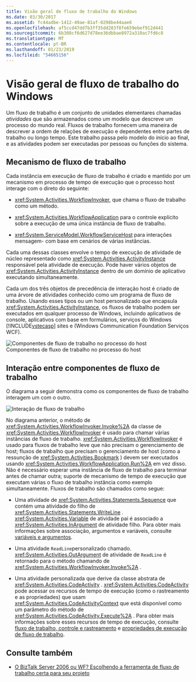 ```yaml
---
title: Visão geral de fluxo de trabalho do Windows
ms.date: 03/30/2017
ms.assetid: fc44adbe-1412-49ae-81af-0298be44aae6
ms.openlocfilehash: af5ccd47dd7b3ff35dd283f8fe659ebef912d441
ms.sourcegitcommit: 6b308cf6d627d78ee36dbbae8972a310ac7fd6c8
ms.translationtype: MT
ms.contentlocale: pt-BR
ms.lasthandoff: 01/23/2019
ms.locfileid: "54665156"
---
```

# <a name="windows-workflow-overview"></a>Visão geral de fluxo de trabalho do Windows
Um fluxo de trabalho é um conjunto de unidades elementares chamadas *atividades* que são armazenados como um modelo que descreve um processo do mundo real. Fluxos de trabalho fornecem uma maneira de descrever a ordem de relações de execução e dependentes entre partes de trabalho ou longo tempo. Este trabalho passa pelo modelo do início ao final, e as atividades podem ser executadas por pessoas ou funções do sistema.  
  
## <a name="workflow-run-time-engine"></a>Mecanismo de fluxo de trabalho  
 Cada instância em execução de fluxo de trabalho é criado e mantido por um mecanismo em processo de tempo de execução que o processo host interage com o direto do seguinte:  
  
-   <xref:System.Activities.WorkflowInvoker>, que chama o fluxo de trabalho como um método.  
  
-   <xref:System.Activities.WorkflowApplication> para o controle explícito sobre a execução de uma única instância de fluxo de trabalho.  
  
-   <xref:System.ServiceModel.WorkflowServiceHost> para interações mensagem- com base em cenários de várias instâncias.  
  
 Cada uma dessas classes envolve o tempo de execução de atividade de núcleo representado como <xref:System.Activities.ActivityInstance> responsável pela atividade de execução. Pode haver vários objetos de <xref:System.Activities.ActivityInstance> dentro de um domínio de aplicativo executando simultaneamente.  
  
 Cada um dos três objetos de precedência de interação host é criado de uma árvore de atividades conhecido como um programa de fluxo de trabalho. Usando esses tipos ou um host personalizado que encapsula <xref:System.Activities.ActivityInstance>, os fluxos de trabalho podem ser executados em qualquer processo de Windows, incluindo aplicativos de console, aplicativos com base em formulários, serviços do Windows [!INCLUDE[vstecasp](../../../includes/vstecasp-md.md)] sites e (Windows Communication Foundation Serviços WCF).  
  
 ![Componentes de fluxo de trabalho no processo do host](../../../docs/framework/windows-workflow-foundation/media/44c79d1d-178b-4487-87ed-3e33015a3842.gif "44c79d1d-178b-4487-87ed-3e33015a3842")  
Componentes de fluxo de trabalho no processo do host  
  
## <a name="interaction-between-workflow-components"></a>Interação entre componentes de fluxo de trabalho  
 O diagrama a seguir demonstra como os componentes de fluxo de trabalho interagem um com o outro.  
  
 ![Interação de fluxo de trabalho](../../../docs/framework/windows-workflow-foundation/media/workflowinteraction.gif "WorkflowInteraction")  
  
 No diagrama anterior, o método de <xref:System.Activities.WorkflowInvoker.Invoke%2A> da classe de <xref:System.Activities.WorkflowInvoker> é usado para chamar várias instâncias de fluxo de trabalho. <xref:System.Activities.WorkflowInvoker> é usado para fluxos de trabalho leve que não precisam o gerenciamento de host; fluxos de trabalho que precisam o gerenciamento de host (como a ressunção de <xref:System.Activities.Bookmark> ) devem ser executados usando <xref:System.Activities.WorkflowApplication.Run%2A> em vez disso. Não é necessário esperar uma instância de fluxo de trabalho para terminar antes de chamar outra; suporte de mecanismo de tempo de execução que executam várias o fluxo de trabalho instância como exemplo simultaneamente.  Fluxos de trabalho são chamados como segue:  
  
-   Uma atividade de <xref:System.Activities.Statements.Sequence> que contém uma atividade do filho de <xref:System.Activities.Statements.WriteLine> . <xref:System.Activities.Variable> de atividade pai é associado a <xref:System.Activities.InArgument> de atividade filho. Para obter mais informações sobre associação, argumentos e variáveis, consulte [variáveis e argumentos](../../../docs/framework/windows-workflow-foundation/variables-and-arguments.md).  
  
-   Uma atividade `ReadLine`personalizado chamado. <xref:System.Activities.OutArgument> de atividade de `ReadLine` é retornado para o método chamando de <xref:System.Activities.WorkflowInvoker.Invoke%2A> .  
  
-   Uma atividade personalizada que derive da classe abstrata de <xref:System.Activities.CodeActivity> . <xref:System.Activities.CodeActivity> pode acessar os recursos de tempo de execução (como o rastreamento e as propriedades) que usam <xref:System.Activities.CodeActivityContext> que está disponível como um parâmetro do método de <xref:System.Activities.CodeActivity.Execute%2A> . Para obter mais informações sobre esses recursos de tempo de execução, consulte [fluxo de trabalho, controle e rastreamento](../../../docs/framework/windows-workflow-foundation/workflow-tracking-and-tracing.md) e [propriedades de execução de fluxo de trabalho](../../../docs/framework/windows-workflow-foundation/workflow-execution-properties.md).  
  
## <a name="see-also"></a>Consulte também
- [O BizTalk Server 2006 ou WF? Escolhendo a ferramenta de fluxo de trabalho certa para seu projeto](https://go.microsoft.com/fwlink/?LinkId=154901)
